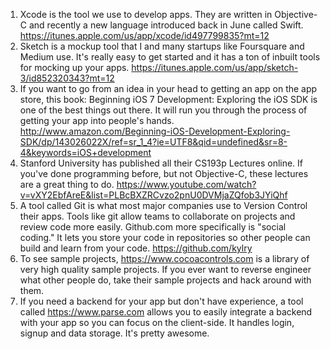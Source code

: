 1) Xcode is the tool we use to develop apps. They are written in Objective-C and recently a new language introduced back in June called Swift. https://itunes.apple.com/us/app/xcode/id497799835?mt=12
2) Sketch is a mockup tool that I and many startups like Foursquare and Medium use. It's really easy to get started and it has a ton of inbuilt tools for mocking up your apps. https://itunes.apple.com/us/app/sketch-3/id852320343?mt=12
3) If you want to go from an idea in your head to getting an app on the app store, this book: Beginning iOS 7 Development: Exploring the iOS SDK is one of the best things out there. It will run you through the process of getting your app into people's hands. http://www.amazon.com/Beginning-iOS-Development-Exploring-SDK/dp/143026022X/ref=sr_1_4?ie=UTF8&qid=undefined&sr=8-4&keywords=iOS+development
4) Stanford University has published all their CS193p Lectures online. If you've done programming before, but not Objective-C, these lectures are a great thing to do. https://www.youtube.com/watch?v=vXY2EbfAreE&list=PLBcBXZRCvzo2pnU0DVMjaZQfob3JYiQhf
5) A tool called Git is what most major companies use to Version Control their apps. Tools like git allow teams to collaborate on projects and review code more easily. Github.com more specifically is "social coding." It lets you store your code in repositories so other people can build and learn from your code. https://github.com/kylry
6) To see sample projects, https://www.cocoacontrols.com is a library of very high quality sample projects. If you ever want to reverse engineer what other people do, take their sample projects and hack around with them.
7) If you need a backend for your app but don't have experience, a tool called https://www.parse.com allows you to easily integrate a backend with your app so you can focus on the client-side. It handles login, signup and data storage. It's pretty awesome.